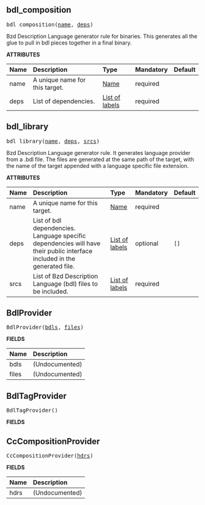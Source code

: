 <!-- Generated with Stardoc: http://skydoc.bazel.build -->



<a id="bdl_composition"></a>

## bdl_composition

<pre>
bdl_composition(<a href="#bdl_composition-name">name</a>, <a href="#bdl_composition-deps">deps</a>)
</pre>

Bzd Description Language generator rule for binaries.
    This generates all the glue to pull in bdl pieces together in a final binary.
    

**ATTRIBUTES**


| Name  | Description | Type | Mandatory | Default |
| :------------- | :------------- | :------------- | :------------- | :------------- |
| <a id="bdl_composition-name"></a>name |  A unique name for this target.   | <a href="https://bazel.build/concepts/labels#target-names">Name</a> | required |  |
| <a id="bdl_composition-deps"></a>deps |  List of dependencies.   | <a href="https://bazel.build/concepts/labels">List of labels</a> | required |  |


<a id="bdl_library"></a>

## bdl_library

<pre>
bdl_library(<a href="#bdl_library-name">name</a>, <a href="#bdl_library-deps">deps</a>, <a href="#bdl_library-srcs">srcs</a>)
</pre>

Bzd Description Language generator rule.
    It generates language provider from a .bdl file.
    The files are generated at the same path of the target, with the name of the target appended with a language specific file extension.
    

**ATTRIBUTES**


| Name  | Description | Type | Mandatory | Default |
| :------------- | :------------- | :------------- | :------------- | :------------- |
| <a id="bdl_library-name"></a>name |  A unique name for this target.   | <a href="https://bazel.build/concepts/labels#target-names">Name</a> | required |  |
| <a id="bdl_library-deps"></a>deps |  List of bdl dependencies. Language specific dependencies will have their public interface included in the generated file.   | <a href="https://bazel.build/concepts/labels">List of labels</a> | optional | <code>[]</code> |
| <a id="bdl_library-srcs"></a>srcs |  List of Bzd Description Language (bdl) files to be included.   | <a href="https://bazel.build/concepts/labels">List of labels</a> | required |  |


<a id="BdlProvider"></a>

## BdlProvider

<pre>
BdlProvider(<a href="#BdlProvider-bdls">bdls</a>, <a href="#BdlProvider-files">files</a>)
</pre>



**FIELDS**


| Name  | Description |
| :------------- | :------------- |
| <a id="BdlProvider-bdls"></a>bdls |  (Undocumented)    |
| <a id="BdlProvider-files"></a>files |  (Undocumented)    |


<a id="BdlTagProvider"></a>

## BdlTagProvider

<pre>
BdlTagProvider()
</pre>



**FIELDS**



<a id="CcCompositionProvider"></a>

## CcCompositionProvider

<pre>
CcCompositionProvider(<a href="#CcCompositionProvider-hdrs">hdrs</a>)
</pre>



**FIELDS**


| Name  | Description |
| :------------- | :------------- |
| <a id="CcCompositionProvider-hdrs"></a>hdrs |  (Undocumented)    |


